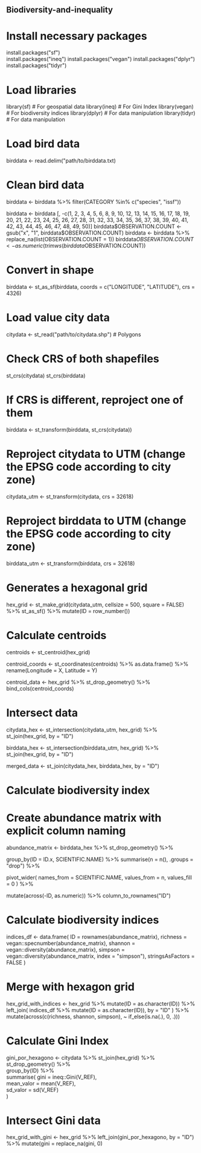 ## Biodiversity-and-inequality ##

# Install necessary packages 
install.packages("sf")         
install.packages("ineq")
install.packages("vegan")
install.packages("dplyr")
install.packages("tidyr")

# Load libraries
library(sf)          # For geospatial data
library(ineq)        # For Gini Index
library(vegan)       # For biodiversity indices
library(dplyr)       # For data manipulation
library(tidyr)       # For data manipulation

# Load bird data
birddata <- read.delim("path/to/birddata.txt)

# Clean bird data
birddata <- birddata %>%
  filter(CATEGORY %in% c("species", "issf"))

birddata <- birddata [, -c(1, 2, 3, 4, 5, 6, 8, 9, 10, 12, 13, 14, 15, 16, 17, 18, 19, 20, 21, 22, 23, 24, 25, 26, 27, 28, 31, 32, 33, 34, 35, 36, 37, 38, 39, 40, 41, 42, 43, 44, 45, 46, 47, 48, 49, 50)]
birddata$OBSERVATION.COUNT <- gsub("x", "1", birddata$OBSERVATION.COUNT)
birddata <- birddata %>% replace_na(list(OBSERVATION.COUNT = 1))
birddata$OBSERVATION.COUNT <- as.numeric(trimws(birddata$OBSERVATION.COUNT))

# Convert in shape
birddata <- st_as_sf(birddata, coords = c("LONGITUDE", "LATITUDE"), crs = 4326)

# Load value city data
citydata <- st_read("path/to/citydata.shp") # Polygons

# Check CRS of both shapefiles
st_crs(citydata)
st_crs(birddata)

# If CRS is different, reproject one of them
birddata <- st_transform(birddata, st_crs(citydata))

# Reproject citydata to UTM (change the EPSG code according to city zone)
citydata_utm <- st_transform(citydata, crs = 32618)

# Reproject birddata to UTM (change the EPSG code according to city zone)
birddata_utm <- st_transform(birddata, crs = 32618)

# Generates a hexagonal grid
hex_grid <- st_make_grid(citydata_utm, cellsize = 500, square = FALSE) %>% 
  st_as_sf() %>% 
  mutate(ID = row_number())

# Calculate centroids
centroids <- st_centroid(hex_grid)

centroid_coords <- st_coordinates(centroids) %>%
  as.data.frame() %>%
  rename(Longitude = X, Latitude = Y)
  
centroid_data <- hex_grid %>%
  st_drop_geometry() %>%  
  bind_cols(centroid_coords)  
  
# Intersect data  
citydata_hex <- st_intersection(citydata_utm, hex_grid) %>% 
  st_join(hex_grid, by = "ID")
  
birddata_hex <- st_intersection(birddata_utm, hex_grid) %>% 
  st_join(hex_grid, by = "ID")
  
merged_data <- st_join(citydata_hex, birddata_hex, by = "ID")

# Calculate biodiversity index 

# Create abundance matrix with explicit column naming
abundance_matrix <- birddata_hex %>%
  st_drop_geometry() %>%
  
  group_by(ID = ID.x, SCIENTIFIC.NAME) %>%
  summarise(n = n(), .groups = "drop") %>%

  pivot_wider(
    names_from = SCIENTIFIC.NAME,
    values_from = n,
    values_fill = 0
  ) %>%

  mutate(across(-ID, as.numeric)) %>%
  column_to_rownames("ID")

# Calculate biodiversity indices
indices_df <- data.frame(
  ID = rownames(abundance_matrix),
  richness = vegan::specnumber(abundance_matrix),
  shannon = vegan::diversity(abundance_matrix),
  simpson = vegan::diversity(abundance_matrix, index = "simpson"),
  stringsAsFactors = FALSE
)

# Merge with hexagon grid
hex_grid_with_indices <- hex_grid %>%
  mutate(ID = as.character(ID)) %>%
  left_join(
    indices_df %>% mutate(ID = as.character(ID)),
    by = "ID"
  ) %>%
  mutate(across(c(richness, shannon, simpson), ~ if_else(is.na(.), 0, .)))

# Calculate Gini Index

gini_por_hexagono <- citydata %>%
  st_join(hex_grid) %>%         
  st_drop_geometry() %>%        
  group_by(ID) %>%              
  summarise(
    gini = ineq::Gini(V_REF),   
    mean_valor = mean(V_REF),    
    sd_valor = sd(V_REF)        
  )
  
# Intersect Gini data  
  
hex_grid_with_gini <- hex_grid %>%
  left_join(gini_por_hexagono, by = "ID") %>%
  mutate(gini = replace_na(gini, 0)
  
